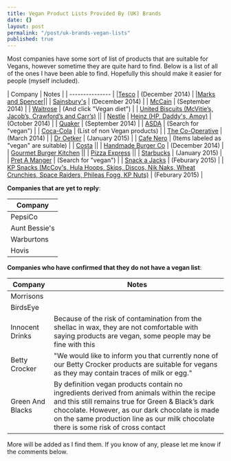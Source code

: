 ```yaml
---
title: Vegan Product Lists Provided By (UK) Brands
date: {}
layout: post
permalink: "/post/uk-brands-vegan-lists"
published: true
---
```


Most companies have some sort of list of products that are suitable for Vegans, however sometime they are quite hard to find. Below is a list of all of the ones I have been able to find. Hopefully this should make it easier for people (myself included).

| Company | Notes |
| --------------- |
|[Tesco](https://upload.scottrobertson.me/SamuNuSIZ0GHl.pdf) | (December 2014) |
|[Marks and Spencer](http://health.marksandspencer.com/uploads/pdfs/Vegans.pdf)||
| [Sainsbury's](https://upload.scottrobertson.me/x6s232y5pgQ56.pdf) | (December 2014) |
| [McCain](https://upload.scottrobertson.me/ng2Bx0M6t8zij.pdf) | (September 2014) |
| [Waitrose](http://www.waitrose.com/home/inspiration/health_and_nutrition/special_diets_and_lifestyles/how_waitrose_can_help.html) | (And click "Vegan diet") |
| [United Biscuits (McVitie’s, Jacob’s, Crawford’s and Carr’s)](http://www.unitedbiscuits.com/our-consumers/health-nutrition/special-diets/#tab-1413900132-2-73) ||
| [Nestle](http://www.nestle.co.uk/asset-library/documents/nutritionhealthwellness/vegan%20list.pdf)
| [Heinz (HP, Daddy's, Amoy)](https://upload.scottrobertson.me/tl975SsOdRbuu.pdf) | (October 2014) |
| [Quaker](https://upload.scottrobertson.me/iQh4Bu2pLAvoK.png) | (September 2014) |
| [ASDA](http://groceries.asda.com/) | (Search for "vegan") |
| [Coca-Cola](http://www.coca-cola.co.uk/faq/ingredients/coca-cola-drinks-suitable-for-vegans-vegetarians.html) | (List of non Vegan products) |
| [The Co-Operative](https://upload.scottrobertson.me/b4ImDwE27ikeR.pdf) | (March 2014) |
| [Dr Oetker](https://upload.scottrobertson.me/fnH0VxxwdjT0Z.png) | (January 2015) |
| [Cafe Nero](http://www.caffenero.co.uk/nutrition/sandwiches.aspx) | (Items labeled as "vegan" are suitable) |
| [Costa](https://www.costa.co.uk/nutrition/) ||
| [Handmade Burger Co](http://handmadeburger.co.uk/wp-content/uploads/2014/12/23397-HBC-Allergy-Menu_ONLINE.pdf) | (December 2014) |
| [Gourmet Burger Kitchen](http://www.gbk.co.uk/assets/img/pdfMenus/GBK-AllergyMenu.pdf) ||
| [Pizza Express](http://www.pizzaexpress.com/uploads/documents/allergy.pdf) ||
| [Starbucks](https://upload.scottrobertson.me/eRfCJoAC1e2X4.html) | (January 2015) |
| [Pret A Manger](http://www.pret.com/files/uk/nutritionals/allergen_guide.pdf) | (Search for "vegan") |
| [Snack a Jacks](https://upload.scottrobertson.me/jqzMWUtbTe5pR.pdf) | (Feburary 2015) |
| [KP Snacks (McCoy's, Hula Hoops, Skips, Discos, Nik Naks, Wheat Crunchies, Space Raiders, Phileas Fogg, KP Nuts)](https://upload.scottrobertson.me/XnW6Nbr1j3w3i.pdf) | (Feburary 2015) |

**Companies that are yet to reply**:

| Company |
|---------|
| PepsiCo |
| Aunt Bessie's |
| Warburtons |
| Hovis |

**Companies who have confirmed that they do not have a vegan list**:

| Company | Notes |
|-----------------|----------------------------------------------------------------------------------------------------------------------------------------------------------|
| Morrisons |  |
| BirdsEye |  |
| Innocent Drinks | Because of the risk of contamination from the shellac in wax, they are not comfortable with saying products are vegan, some people may be fine with this |
| Betty Crocker | "We would like to inform you that currently none of our Betty Crocker products are suitable for vegans as they may contain traces of milk or egg." |
| Green And Blacks| By definition vegan products contain no ingredients derived from animals within the recipe and this still remains true for Green & Black’s dark chocolate. However, as our dark chocolate is made on the same production line as our milk chocolate there is some risk of cross contact |

More will be added as I find them. If you know of any, please let me know if the comments below.